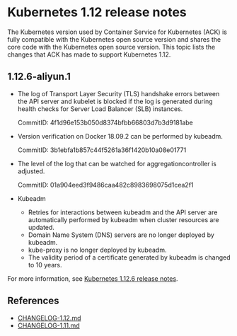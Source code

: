 # Kubernetes 1.12 release notes

The Kubernetes version used by Container Service for Kubernetes \(ACK\) is fully compatible with the Kubernetes open source version and shares the core code with the Kubernetes open source version. This topic lists the changes that ACK has made to support Kubernetes 1.12.

## 1.12.6-aliyun.1

-   The log of Transport Layer Security \(TLS\) handshake errors between the API server and kubelet is blocked if the log is generated during health checks for Server Load Balancer \(SLB\) instances.

    CommitID: 4f1d96e153b050d8374bfbb66803d7b3d9181abe

-   Version verification on Docker 18.09.2 can be performed by kubeadm.

    CommitID: 3b1ebfa1b857c44f5261a36f1420b10a08e01771

-   The level of the log that can be watched for aggregationcontroller is adjusted.

    CommitID: 01a904eed3f9486caa482c8983698075d1cea2f1

-   Kubeadm
    -   Retries for interactions between kubeadm and the API server are automatically performed by kubeadm when cluster resources are updated.
    -   Domain Name System \(DNS\) servers are no longer deployed by kubeadm.
    -   kube-proxy is no longer deployed by kubeadm.
    -   The validity period of a certificate generated by kubeadm is changed to 10 years.

For more information, see [Kubernetes 1.12.6 release notes](https://github.com/kubernetes/kubernetes/blob/master/CHANGELOG-1.12.md#v1126).

## References

-   [CHANGELOG-1.12.md](https://github.com/kubernetes/kubernetes/blob/master/CHANGELOG/CHANGELOG-1.12.md)
-   [CHANGELOG-1.11.md](https://github.com/kubernetes/kubernetes/blob/master/CHANGELOG/CHANGELOG-1.11.md)

